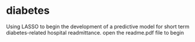 # diabetes
Using LASSO to begin the development of a predictive model for short term diabetes-related hospital readmittance.
open the readme.pdf file to begin


